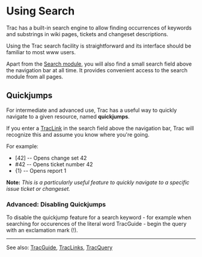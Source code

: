 # Using Search



Trac has a built-in search engine to allow finding occurrences of keywords and substrings in wiki pages, tickets and changeset descriptions.



Using the Trac search facility is straightforward and its interface should be familiar to most www users.



Apart from the [Search module](/trac/ghc/search), you will also find a small search field above the navigation bar at all time. It provides convenient access to the search module from all pages.


## Quickjumps



For intermediate and advanced use, Trac has a useful way to quickly navigate to a given resource, named **quickjumps**.



If you enter a [TracLink](trac-links) in the search field above the navigation bar, Trac will recognize this and assume you know where you're going. 



For example:


- \[42\] -- Opens change set 42
- \#42 -- Opens ticket number 42
- {1} -- Opens report 1


**Note:** *This is a particularly useful feature to quickly navigate to a specific issue ticket or changeset.*


### Advanced: Disabling Quickjumps



To disable the quickjump feature for a search keyword - for example when searching for occurences of the literal word TracGuide - begin the query with an exclamation mark (!).


---



See also: [TracGuide](trac-guide), [TracLinks](trac-links), [TracQuery](trac-query)


